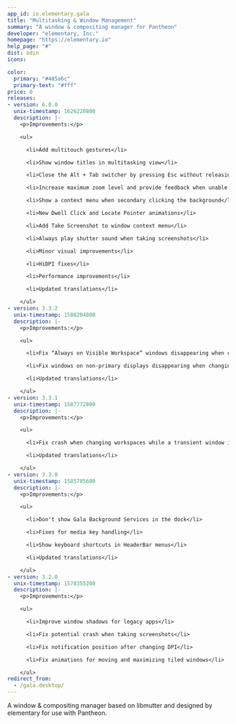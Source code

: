 ```yaml
---
app_id: io.elementary.gala
title: "Multitasking & Window Management"
summary: "A window & compositing manager for Pantheon"
developer: "elementary, Inc."
homepage: "https://elementary.io"
help_page: "#"
dist: odin
icons:

color:
  primary: "#485a6c"
  primary-text: "#fff"
price: 0
releases:
- version: 6.0.0
  unix-timestamp: 1626220800
  description: |-
    <p>Improvements:</p>

    <ul>

      <li>Add multitouch gestures</li>

      <li>Show window titles in multitasking view</li>

      <li>Close the Alt + Tab switcher by pressing Esc without releasing Alt</li>

      <li>Increase maximum zoom level and provide feedback when unable to zoom</li>

      <li>Show a context menu when secondary clicking the background</li>

      <li>New Dwell Click and Locate Pointer animations</li>

      <li>Add Take Screenshot to window context menu</li>

      <li>Always play shutter sound when taking screenshots</li>

      <li>Minor visual improvements</li>

      <li>HiDPI fixes</li>

      <li>Performance improvements</li>

      <li>Updated translations</li>

    </ul>
- version: 3.3.2
  unix-timestamp: 1588204800
  description: |-
    <p>Improvements:</p>

    <ul>

      <li>Fix “Always on Visible Workspace” windows disappearing when changing workspaces</li>

      <li>Fix windows on non-primary displays disappearing when changing workspaces</li>

      <li>Updated translations</li>

    </ul>
- version: 3.3.1
  unix-timestamp: 1587772800
  description: |-
    <p>Improvements:</p>

    <ul>

      <li>Fix crash when changing workspaces while a transient window is opening</li>

      <li>Updated translations</li>

    </ul>
- version: 3.3.0
  unix-timestamp: 1585785600
  description: |-
    <p>Improvements:</p>

    <ul>

      <li>Don't show Gala Background Services in the dock</li>

      <li>Fixes for media key handling</li>

      <li>Show keyboard shortcuts in HeaderBar menus</li>

      <li>Updated translations</li>

    </ul>
- version: 3.2.0
  unix-timestamp: 1578355200
  description: |-
    <p>Improvements:</p>

    <ul>

      <li>Improve window shadows for legacy apps</li>

      <li>Fix potential crash when taking screenshots</li>

      <li>Fix notification position after changing DPI</li>

      <li>Fix animations for moving and maximizing tiled windows</li>

    </ul>
redirect_from:
  - /gala.desktop/
---
```


<p>A window &amp; compositing manager based on libmutter and designed by elementary for use with Pantheon.</p>